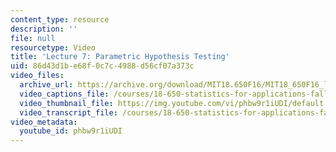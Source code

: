 ```yaml
---
content_type: resource
description: ''
file: null
resourcetype: Video
title: 'Lecture 7: Parametric Hypothesis Testing'
uid: 86d43d1b-e68f-0c7c-4988-d56cf07a373c
video_files:
  archive_url: https://archive.org/download/MIT18.650F16/MIT18_650F16_lec07_300k.mp4
  video_captions_file: /courses/18-650-statistics-for-applications-fall-2016/08515744ef1250d19876288c0d3ead0c_phbw9r1iUDI.vtt
  video_thumbnail_file: https://img.youtube.com/vi/phbw9r1iUDI/default.jpg
  video_transcript_file: /courses/18-650-statistics-for-applications-fall-2016/7e99c791b27d952acd34b611a1e00a6f_phbw9r1iUDI.pdf
video_metadata:
  youtube_id: phbw9r1iUDI
---
```

